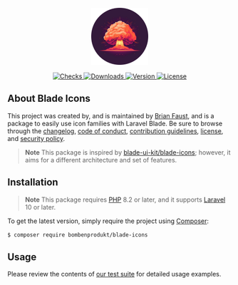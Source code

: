 <p align="center">
    <a href="https://bombenprodukt.com" target="_blank">
        <img src="https://raw.githubusercontent.com/BombenProdukt/assets/main/logo-text.svg" width="128" alt="BombenProdukt Logo" />
    </a>
</p>

<p align="center">
    <a href="https://github.com/faustbrian/blade-icons/actions">
        <img src="https://badge.sh/github/check-runs/BombenProdukt/blade-icons" alt="Checks" />
    </a>
    <a href="https://packagist.org/packages/bombenprodukt/blade-icons">
        <img src="https://badge.sh/packagist/downloads/BombenProdukt/blade-icons" alt="Downloads" />
    </a>
    <a href="https://packagist.org/packages/bombenprodukt/blade-icons">
        <img src="https://badge.sh/packagist/version/BombenProdukt/blade-icons" alt="Version" />
    </a>
    <a href="https://packagist.org/packages/bombenprodukt/blade-icons">
        <img src="https://badge.sh/packagist/license/BombenProdukt/blade-icons" alt="License" />
    </a>
</p>

## About Blade Icons

This project was created by, and is maintained by [Brian Faust](https://github.com/faustbrian), and is a package to easily use icon families with Laravel Blade. Be sure to browse through the [changelog](CHANGELOG.md), [code of conduct](.github/CODE_OF_CONDUCT.md), [contribution guidelines](.github/CONTRIBUTING.md), [license](LICENSE), and [security policy](.github/SECURITY.md).

> **Note**
> This package is inspired by [blade-ui-kit/blade-icons](https://github.com/blade-ui-kit/blade-icons); however, it aims for a different architecture and set of features.

## Installation

> **Note**
> This package requires [PHP](https://www.php.net/) 8.2 or later, and it supports [Laravel](https://laravel.com/) 10 or later.

To get the latest version, simply require the project using [Composer](https://getcomposer.org/):

```bash
$ composer require bombenprodukt/blade-icons
```

## Usage

Please review the contents of [our test suite](/tests) for detailed usage examples.
